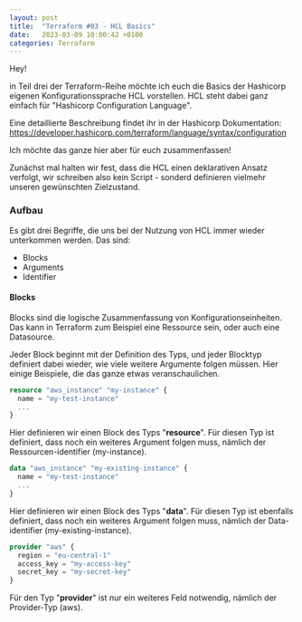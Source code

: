 ```yaml
---
layout: post
title:  "Terraform #03 - HCL Basics"
date:   2023-03-09 10:00:42 +0100
categories: Terraform
---
```


Hey!

in Teil drei der Terraform-Reihe möchte ich euch die Basics der Hashicorp eigenen Konfigurationssprache HCL vorstellen. HCL steht dabei ganz einfach für "Hashicorp Configuration Language".

Eine detaillierte Beschreibung findet ihr in der Hashicorp Dokumentation:
https://developer.hashicorp.com/terraform/language/syntax/configuration

Ich möchte das ganze hier aber für euch zusammenfassen!


Zunächst mal halten wir fest, dass die HCL einen deklarativen Ansatz verfolgt, wir schreiben also kein Script - sonderd definieren vielmehr unseren gewünschten Zielzustand.

<!-- excerpt-end -->

### Aufbau

Es gibt drei Begriffe, die uns bei der Nutzung von HCL immer wieder unterkommen werden. Das sind:

* Blocks
* Arguments
* Identifier

#### Blocks
Blocks sind die logische Zusammenfassung von Konfigurationseinheiten. Das kann in Terraform zum Beispiel eine Ressource sein, oder auch eine Datasource.

Jeder Block beginnt mit der Definition des Typs, und jeder Blocktyp definiert dabei wieder, wie viele weitere Argumente folgen müssen. Hier einige Beispiele, die das ganze 
etwas veranschaulichen.

```terraform
resource "aws_instance" "my-instance" {
  name = "my-test-instance"
  ...
}
```
Hier definieren wir einen Block des Typs "**resource**". Für diesen Typ ist definiert, dass noch ein weiteres Argument folgen muss, nämlich der Ressourcen-identifier (my-instance).

```terraform
data "aws_instance" "my-existing-instance" {
  name = "my-test-instance"
  ...
}
```
Hier definieren wir einen Block des Typs "**data**". Für diesen Typ ist ebenfalls definiert, dass noch ein weiteres Argument folgen muss, nämlich der Data-identifier (my-existing-instance).


```terraform
provider "aws" {
  region = "eu-central-1"
  access_key = "my-access-key"
  secret_key = "my-secret-key"
}
```

Für den Typ "**provider**" ist nur ein weiteres Feld notwendig, nämlich der Provider-Typ (aws).

